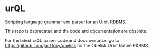 # urQL
Scripting language grammar and parser for an Urbit RDBMS.

This repo is deprecated and the code and documentation are obsolete.

For the latest urQL parser code and documentation go to https://github.com/jackfoxy/obelisk for the Obelisk Urbit Native RDBMS.
